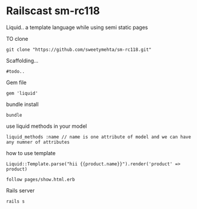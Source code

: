 

Railscast sm-rc118
==================

Liquid..
a template language while using semi static pages


TO clone
```
git clone "https://github.com/sweetymehta/sm-rc118.git"
```


Scaffolding...
```
#todo..
```
Gem file
```
gem 'liquid'
```
bundle install
```
bundle
```
use liquid methods in your model
```
liquid_methods :name // name is one attribute of model and we can have any numner of attributes
```
how to use template
```
Liquid::Template.parse("hii {{product.name}}").render('product' => product)

follow pages/show.html.erb
```

Rails server
```
rails s
```


